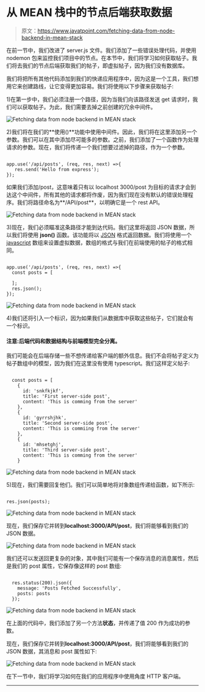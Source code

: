 # 从 MEAN 栈中的节点后端获取数据

> 原文：<https://www.javatpoint.com/fetching-data-from-node-backend-in-mean-stack>

在前一节中，我们改进了 server.js 文件。我们添加了一些错误处理代码，并使用 nodemon 包来监控我们项目中的节点。在本节中，我们将学习如何获取帖子。我们将去我们的节点后端获取我们的帖子，即虚拟帖子，因为我们没有数据库。

我们将把所有其他代码添加到我们的快递应用程序中，因为这是一个工具，我们想用它来创建路线，让它变得更加容易。我们将使用以下步骤来获取帖子:

1)在第一步中，我们必须注册一个路径，因为当我们向该路径发送 get 请求时，我们可以获取帖子。为此，我们需要去掉之前创建的冗余中间件。

![Fetching data from node backend in MEAN stack](img/a14c7e78356880f1ba9c7e2ae593e71b.png)

2)我们将在我们的**使用()**功能中使用中间件。因此，我们将在这里添加另一个参数。我们可以在其中添加尽可能多的参数。之前，我们添加了一个函数作为处理请求的参数。现在，我们将传递一个我们想要过滤掉的路径，作为一个参数。

```

app.use('/api/posts', (req, res, next) =>{
   res.send('Hello from express');
});

```

如果我们添加/post，这意味着只有以 localhost 3000/post 为目标的请求才会到达这个中间件，所有其他的请求都将作废，因为我们现在没有默认的错误处理程序。我们将路径命名为**/API/post**，以明确它是一个 rest API。

![Fetching data from node backend in MEAN stack](img/10b46e0cd0b7df7a634caf82278f16f0.png)

3)现在，我们必须瞄准这条路径才能到达代码。我们这里将返回 JSON 数据，所以我们将使用 **json()** 函数。该功能将以 [JSON](https://www.javatpoint.com/json-tutorial) 格式返回数据。我们将使用一个 [javascript](https://www.javatpoint.com/javascript-tutorial) 数组来设置虚拟数据，数组的格式与我们在前端使用的帖子的格式相同。

```

app.use('/api/posts', (req, res, next) =>{
  const posts = [

  ]; 
  res.json();
});

```

![Fetching data from node backend in MEAN stack](img/d7e13093a9a2051443322c3ada1fb933.png)

4)我们还将引入一个标识，因为如果我们从数据库中获取这些帖子，它们就会有一个标识。

#### 注意:后端代码和数据结构与前端模型完全分离。

我们可能会在后端存储一些不想传递给客户端的额外信息。我们不会将帖子定义为帖子数组中的模型，因为我们在这里没有使用 typescript。我们这样定义帖子:

```

  const posts = [
    {
      id: 'snkfkjkf', 
      title: 'First server-side post',
      content: 'This is comming from the server' 
    },
    {
      id: 'gyrrshjhk', 
      title: 'Second server-side post',
      content: 'This is commiing from the server' 
    },
    {
      id: 'mhsetghj', 
      title: 'Third server-side post',
      content: 'This is comming from the server' 
    }

```

![Fetching data from node backend in MEAN stack](img/83f3a622f89ab619409bd23bf5d664d0.png)

5)现在，我们需要回复他们。我们可以简单地将对象数组传递给函数，如下所示:

```

res.json(posts);

```

![Fetching data from node backend in MEAN stack](img/ca9906f4615e980ab84da46d6e9e6536.png)

现在，我们保存它并转到**localhost:3000/API/post**，我们将能够看到我们的 JSON 数据。

![Fetching data from node backend in MEAN stack](img/051d6e6cf6e71d676afd1264854cdcee.png)

我们还可以发送回更复杂的对象，其中我们可能有一个保存消息的消息属性，然后是我们的 post 属性，它保存像这样的 post 数组:

```

  res.status(200).json({
    message: 'Posts Fetched Successfully',
    posts: posts
  });

```

![Fetching data from node backend in MEAN stack](img/3b6f1d8aaeff483b397dfa06ccda12f6.png)

在上面的代码中，我们添加了另一个方法**状态**，并传递了值 200 作为成功的参数。

现在，我们保存它并转到**localhost:3000/API/post**，我们将能够看到我们的 JSON 数据，其消息和 post 属性如下:

![Fetching data from node backend in MEAN stack](img/bc9fff1f62067913709876d285f282c3.png)

在下一节中，我们将学习如何在我们的应用程序中使用角度 HTTP 客户端。

* * *